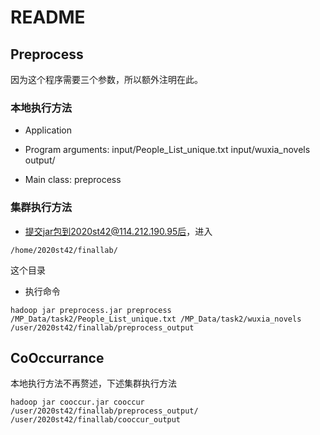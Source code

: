 # README

## Preprocess

因为这个程序需要三个参数，所以额外注明在此。

### 本地执行方法

- Application

- Program arguments: input/People_List_unique.txt input/wuxia_novels output/

- Main class: preprocess

### 集群执行方法

- 提交jar包到2020st42@114.212.190.95后，进入

```shell
/home/2020st42/finallab/
```

这个目录

- 执行命令

```shell
hadoop jar preprocess.jar preprocess /MP_Data/task2/People_List_unique.txt /MP_Data/task2/wuxia_novels /user/2020st42/finallab/preprocess_output
```

## CoOccurrance

本地执行方法不再赘述，下述集群执行方法

```shell
hadoop jar cooccur.jar cooccur /user/2020st42/finallab/preprocess_output/ /user/2020st42/finallab/cooccur_output
```

